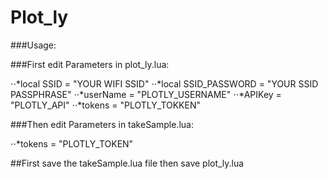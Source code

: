 # Plot_ly

###Usage:

###First edit Parameters in plot_ly.lua:

⋅⋅*local SSID = "YOUR WIFI SSID"
⋅⋅*local SSID_PASSWORD = "YOUR SSID PASSPHRASE"
⋅⋅*userName = "PLOTLY_USERNAME"
⋅⋅*APIKey = "PLOTLY_API"
⋅⋅*tokens = "PLOTLY_TOKKEN"

###Then edit Parameters in takeSample.lua:

⋅⋅*tokens = "PLOTLY_TOKEN"


##First save the takeSample.lua file then save plot_ly.lua

